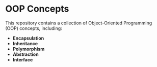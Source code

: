 # OOP Concepts

This repository contains a collection of Object-Oriented Programming (OOP) concepts, including:

- **Encapsulation**
- **Inheritance**
- **Polymorphism**
- **Abstraction**
- **Interface**



 
 
